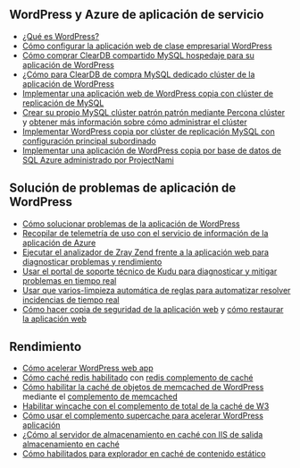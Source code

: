 ## <a name="wordpress-and-azure-app-service"></a>WordPress y Azure de aplicación de servicio

* [¿Qué es WordPress?](https://wordpress.org/)
* [Cómo configurar la aplicación web de clase empresarial WordPress](../articles/app-service-web/web-sites-php-enterprise-wordpress.md)
* [Cómo comprar ClearDB compartido MySQL hospedaje para su aplicación de WordPress](http://blog.syntaxc4.net/post/2012/12/03/provisioning-a-mysql-database-from-the-windows-azure-store.aspx)
* [¿Cómo para ClearDB de compra MySQL dedicado clúster de la aplicación de WordPress](https://azure.microsoft.com/blog/announcing-new-mysql-premium-tiers-from-cleardb/)
* [Implementar una aplicación web de WordPress copia con clúster de replicación de MySQL](/documentation/templates/wordpress-mysql-replication/)
* [Crear su propio MySQL clúster patrón patrón mediante Percona clúster](/documentation/templates/mysql-ha-pxc/) y [obtener más información sobre cómo administrar el clúster](https://github.com/fanjeffrey/axiom.articles/tree/master/pxc)
* [Implementar WordPress copia por clúster de replicación MySQL con configuración principal subordinado](/documentation/templates/mysql-replication/)
* [Implementar una aplicación de WordPress copia por base de datos de SQL Azure administrado por ProjectNami](/marketplace/partners/projectnami/projectnami/)
  
## <a name="troubleshooting-wordpress-application"></a>Solución de problemas de aplicación de WordPress

* [Cómo solucionar problemas de la aplicación de WordPress](https://sunithamk.wordpress.com/2014/09/04/wordpress-troubleshooting-techniques-on-azure-websites/)
* [Recopilar de telemetría de uso con el servicio de información de la aplicación de Azure](https://azure.microsoft.com/blog/usage-analytics-for-wordpress-with-azure-app-insights/)
* [Ejecutar el analizador de Zray Zend frente a la aplicación web para diagnosticar problemas y rendimiento](https://sunithamk.wordpress.com/2015/08/04/profiling-php-application-on-azure-web-apps/)
* [Usar el portal de soporte técnico de Kudu para diagnosticar y mitigar problemas en tiempo real](https://sunithamk.wordpress.com/2015/11/04/diagnose-and-mitigate-issues-with-azure-web-apps-support-portal/)
* [Usar que varios-limpieza automática de reglas para automatizar resolver incidencias de tiempo real](http://microsoftazurewebsitescheatsheet.info/#auto-heal)
* [Cómo hacer copia de seguridad de la aplicación web](../articles/app-service-web/web-sites-backup.md) y [cómo restaurar la aplicación web](../articles/app-service-web/web-sites-restore.md)

## <a name="performance"></a>Rendimiento

* [Cómo acelerar WordPress web app](https://sunithamk.wordpress.com/2014/08/01/10-ways-to-speed-up-your-wordpress-site-on-azure-websites/)
* [Cómo caché redis habilitado](../articles/redis-cache/cache-dotnet-how-to-use-azure-redis-cache.md) con [redis complemento de caché](https://wordpress.org/plugins/wp-redis/)
* [Cómo habilitar la caché de objetos de memcached de WordPress](../articles/app-service-web/web-sites-connect-to-redis-using-memcache-protocol.md) mediante el [complemento de memcached](https://wordpress.org/plugins/memcached/)
* [Habilitar wincache con el complemento de total de la caché de W3](https://wordpress.org/plugins/w3-total-cache/)
* [Cómo usar el complemento supercache para acelerar WordPress aplicación](http://ruslany.net/2008/12/speed-up-wordpress-on-iis-70/)
* [¿Cómo al servidor de almacenamiento en caché con IIS de salida almacenamiento en caché](http://blogs.msdn.com/b/brian_swan/archive/2011/06/08/performance-tuning-php-apps-on-windows-iis-with-output-caching.aspx)
* [Cómo habilitados para explorador en caché de contenido estático](http://www.iis.net/configreference/system.webserver/staticcontent)
